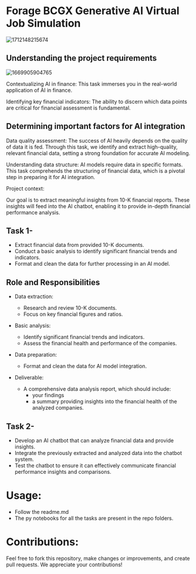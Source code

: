 # Forage BCGX Generative AI Virtual Job Simulation

![1712148215674](https://github.com/code-red-Marshall/Data-Science---BCG-X--Forage/assets/82904501/b6d8ccde-51b5-4a0a-a122-c0f794c3d0c2)


## Understanding the project requirements

![1669905904765](https://github.com/code-red-Marshall/Data-Science---BCG-X--Forage/assets/82904501/c1ec806c-1a06-4015-9281-51911a0c97ae)


Contextualizing AI in finance: This task immerses you in the real-world application of AI in finance. 

Identifying key financial indicators: The ability to discern which data points are critical for financial assessment is fundamental. 

## Determining important factors for AI integration

Data quality assessment: The success of AI heavily depends on the quality of data it is fed. Through this task, we identify and extract high-quality, relevant financial data, setting a strong foundation for accurate AI modeling.

Understanding data structure: AI models require data in specific formats. This task comprehends the structuring of financial data, which is a pivotal step in preparing it for AI integration.

Project context:

Our goal is to extract meaningful insights from 10-K financial reports.
These insights will feed into the AI chatbot, enabling it to provide in-depth financial performance analysis.

## Task 1- 
- Extract financial data from provided 10-K documents.
- Conduct a basic analysis to identify significant financial trends and indicators.
- Format and clean the data for further processing in an AI model.

## Role and Responsibilities

- Data extraction:
  - Research and review 10-K documents.
  - Focus on key financial figures and ratios.

- Basic analysis:
  - Identify significant financial trends and indicators.
  - Assess the financial health and performance of the companies.

- Data preparation:
  - Format and clean the data for AI model integration.

- Deliverable:
  - A comprehensive data analysis report, which should include:
    - your findings
    - a summary providing insights into the financial health of the analyzed companies.

## Task 2-
- Develop an AI chatbot that can analyze financial data and provide insights.
- Integrate the previously extracted and analyzed data into the chatbot system.
- Test the chatbot to ensure it can effectively communicate financial performance insights and comparisons.

# Usage:
- Follow the readme.md
- The py notebooks for all the tasks are present in the repo folders.

# Contributions:
Feel free to fork this repository, make changes or improvements, and create pull requests. We appreciate your contributions!

